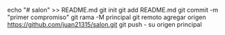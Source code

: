 echo "# salon" >> README.md 
git init 
git add README.md 
git commit -m "primer compromiso" 
git rama -M principal 
git remoto agregar origen https://github.com/juan21315/salon.git
 git push - su origen principal
